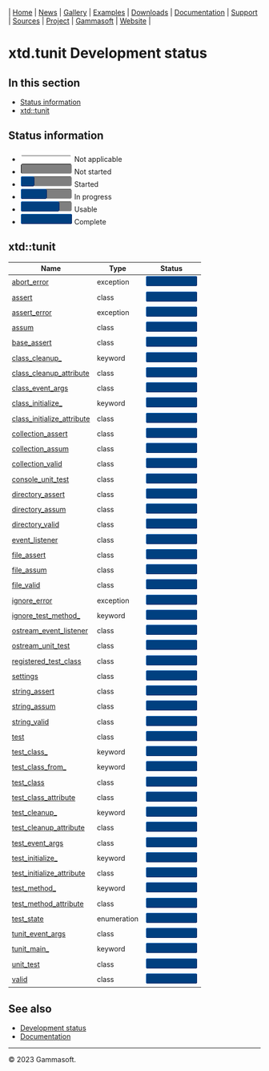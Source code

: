 | [Home](home.md) | [News](news.md) | [Gallery](gallery.md) | [Examples](examples.md) | [Downloads](downloads.md) | [Documentation](documentation.md) | [Support](support.md) | [Sources](https://github.com/gammasoft71/xtd) | [Project](https://sourceforge.net/projects/xtdpro/) | [Gammasoft](gammasoft.md) | [Website](https://gammasoft71.github.io/xtd) |

# xtd.tunit Development status

## In this section

* [Status information](#status-information)
* [xtd::tunit](#xtdtunit)

## Status information

* ![progress](pictures/progress_ina.png) Not applicable
* ![progress](pictures/progress0.png) Not started
* ![progress](pictures/progress25.png) Started
* ![progress](pictures/progress50.png) In progress
* ![progress](pictures/progress75.png) Usable
* ![progress](pictures/progress100.png) Complete

## xtd::tunit

| Name                                                                                          | Type         | Status                                |
|-----------------------------------------------------------------------------------------------|--------------|---------------------------------------|
| [abort_error](../src/xtd.forms/include/xtd/tunit/abort_error.h)                               | exception    | ![progress](pictures/progress100.png) |
| [assert](../src/xtd.forms/include/xtd/tunit/assert.h)                                         | class        | ![progress](pictures/progress100.png) |
| [assert_error](../src/xtd.forms/include/xtd/tunit/assert_error.h)                             | exception    | ![progress](pictures/progress100.png) |
| [assum](../src/xtd.forms/include/xtd/tunit/assum.h)                                           | class        | ![progress](pictures/progress100.png) |
| [base_assert](../src/xtd.forms/include/xtd/tunit/base_assert.h)                               | class        | ![progress](pictures/progress100.png) |
| [class_cleanup_](../src/xtd.forms/include/xtd/tunit/class_cleanup_attribute.h)                | keyword      | ![progress](pictures/progress100.png) |
| [class_cleanup_attribute](../src/xtd.forms/include/xtd/tunit/class_cleanup_attribute.h)       | class        | ![progress](pictures/progress100.png) |
| [class_event_args](../src/xtd.forms/include/xtd/tunit/class_event_args.h)                     | class        | ![progress](pictures/progress100.png) |
| [class_initialize_](../src/xtd.forms/include/xtd/tunit/class_initialize_attribute.h)          | keyword      | ![progress](pictures/progress100.png) |
| [class_initialize_attribute](../src/xtd.forms/include/xtd/tunit/class_initialize_attribute.h) | class        | ![progress](pictures/progress100.png) |
| [collection_assert](../src/xtd.forms/include/xtd/tunit/collection_assert.h)                   | class        | ![progress](pictures/progress100.png) |
| [collection_assum](../src/xtd.forms/include/xtd/tunit/collection_assum.h)                     | class        | ![progress](pictures/progress100.png) |
| [collection_valid](../src/xtd.forms/include/xtd/tunit/collection_valid.h)                     | class        | ![progress](pictures/progress100.png) |
| [console_unit_test](../src/xtd.forms/include/xtd/tunit/console_unit_test.h)                   | class        | ![progress](pictures/progress100.png) |
| [directory_assert](../src/xtd.forms/include/xtd/tunit/directory_assert.h)                     | class        | ![progress](pictures/progress100.png) |
| [directory_assum](../src/xtd.forms/include/xtd/tunit/directory_assum.h)                       | class        | ![progress](pictures/progress100.png) |
| [directory_valid](../src/xtd.forms/include/xtd/tunit/directory_valid.h)                       | class        | ![progress](pictures/progress100.png) |
| [event_listener](../src/xtd.forms/include/xtd/tunit/event_listener.h)                         | class        | ![progress](pictures/progress100.png) |
| [file_assert](../src/xtd.forms/include/xtd/tunit/file_assert.h)                               | class        | ![progress](pictures/progress100.png) |
| [file_assum](../src/xtd.forms/include/xtd/tunit/file_assum.h)                                 | class        | ![progress](pictures/progress100.png) |
| [file_valid](../src/xtd.forms/include/xtd/tunit/file_valid.h)                                 | class        | ![progress](pictures/progress100.png) |
| [ignore_error](../src/xtd.forms/include/xtd/tunit/ignore_error.h)                             | exception    | ![progress](pictures/progress100.png) |
| [ignore_test_method_](../src/xtd.forms/include/xtd/tunit/test_method_attribute.h)             | keyword      | ![progress](pictures/progress100.png) |
| [ostream_event_listener](../src/xtd.forms/include/xtd/tunit/ostream_event_listener.h)         | class        | ![progress](pictures/progress100.png) |
| [ostream_unit_test](../src/xtd.forms/include/xtd/tunit/ostream_unit_test.h)                   | class        | ![progress](pictures/progress100.png) |
| [registered_test_class](../src/xtd.forms/include/xtd/tunit/registered_test_class.h)           | class        | ![progress](pictures/progress100.png) |
| [settings](../src/xtd.forms/include/xtd/tunit/settings.h)                                     | class        | ![progress](pictures/progress100.png) |
| [string_assert](../src/xtd.forms/include/xtd/tunit/string_assert.h)                           | class        | ![progress](pictures/progress100.png) |
| [string_assum](../src/xtd.forms/include/xtd/tunit/string_assum.h)                             | class        | ![progress](pictures/progress100.png) |
| [string_valid](../src/xtd.forms/include/xtd/tunit/string_valid.h)                             | class        | ![progress](pictures/progress100.png) |
| [test](../src/xtd.forms/include/xtd/tunit/test.h)                                             | class        | ![progress](pictures/progress100.png) |
| [test_class_](../src/xtd.forms/include/xtd/tunit/test_class.h)                                | keyword      | ![progress](pictures/progress100.png) |
| [test_class_from_](../src/xtd.forms/include/xtd/tunit/test_class.h)                           | keyword      | ![progress](pictures/progress100.png) |
| [test_class](../src/xtd.forms/include/xtd/tunit/test_class.h)                                 | class        | ![progress](pictures/progress100.png) |
| [test_class_attribute](../src/xtd.forms/include/xtd/tunit/test_class_attribute.h)             | class        | ![progress](pictures/progress100.png) |
| [test_cleanup_](../src/xtd.forms/include/xtd/tunit/test_cleanup_attribute.h)                  | keyword      | ![progress](pictures/progress100.png) |
| [test_cleanup_attribute](../src/xtd.forms/include/xtd/tunit/test_cleanup_attribute.h)         | class        | ![progress](pictures/progress100.png) |
| [test_event_args](../src/xtd.forms/include/xtd/tunit/test_event_args.h)                       | class        | ![progress](pictures/progress100.png) |
| [test_initialize_](../src/xtd.forms/include/xtd/tunit/test_initialize_attribute.h)            | keyword      | ![progress](pictures/progress100.png) |
| [test_initialize_attribute](../src/xtd.forms/include/xtd/tunit/test_initialize_attribute.h)   | class        | ![progress](pictures/progress100.png) |
| [test_method_](../src/xtd.forms/include/xtd/tunit/test_method_attribute.h)                    | keyword      | ![progress](pictures/progress100.png) |
| [test_method_attribute](../src/xtd.forms/include/xtd/tunit/test_method_attribute.h)           | class        | ![progress](pictures/progress100.png) |
| [test_state](../src/xtd.forms/include/xtd/tunit/test_state.h)                                 | enumeration  | ![progress](pictures/progress100.png) |
| [tunit_event_args](../src/xtd.forms/include/xtd/tunit/tunit_event_args.h)                     | class        | ![progress](pictures/progress100.png) |
| [tunit_main_](../src/xtd.forms/include/xtd/tunit/tunit_main.h)                                | keyword      | ![progress](pictures/progress100.png) |
| [unit_test](../src/xtd.forms/include/xtd/tunit/unit_test.h)                                   | class        | ![progress](pictures/progress100.png) |
| [valid](../src/xtd.forms/include/xtd/tunit/valid.h)                                           | class        | ![progress](pictures/progress100.png) |

## See also

* [Development status](development_status.md)
* [Documentation](documentation.md)

______________________________________________________________________________________________

© 2023 Gammasoft.


